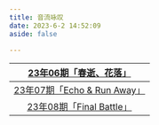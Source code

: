 ```yaml
---
title: 音流咏叹
date: 2023-6-2 14:52:09
aside: false

---
```




| [23年06期「春逝、花落」](https://arrietty-fly.github.io/音流咏叹/2306) |
| :----------------------------------------------------------: |
| [23年07期「Echo & Run Away」](https://arrietty-fly.github.io/音流咏叹/2307) |
| [23年08期「Final Battle」](https://arrietty-fly.github.io/音流咏叹/2308) |

